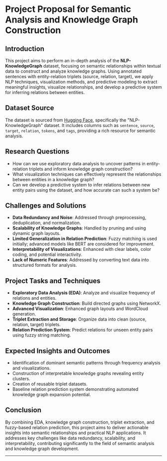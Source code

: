 # Project Proposal for Semantic Analysis and Knowledge Graph Construction

## Introduction
This project aims to perform an in-depth analysis of the **NLP-KnowledgeGraph** dataset, focusing on semantic relationships within textual data to construct and analyze knowledge graphs. Using annotated sentences with entity-relation triplets (source, relation, target), we apply NLP techniques, visualization methods, and predictive modeling to extract meaningful insights, visualize relationships, and develop a predictive system for inferring relations between entities.

## Dataset Source
The dataset is sourced from [Hugging Face](https://huggingface.co/), specifically the "NLP-KnowledgeGraph" dataset. It includes columns such as `sentence`, `source`, `target`, `relation`, `tokens`, and `tags`, providing a rich resource for semantic analysis.

## Research Questions
- How can we use exploratory data analysis to uncover patterns in entity-relation triplets and inform knowledge graph construction?
- What visualization techniques can effectively represent the relationships between entities in a knowledge graph?
- Can we develop a predictive system to infer relations between new entity pairs using the dataset, and how accurate can such a system be?

## Challenges and Solutions
- **Data Redundancy and Noise**: Addressed through preprocessing, deduplication, and normalization.
- **Scalability of Knowledge Graphs**: Handled by pruning and using dynamic graph layouts.
- **Limited Generalization in Relation Prediction**: Fuzzy matching is used initially; advanced models like BERT are considered for improvement.
- **Interpretability of Visualizations**: Enhanced with clear labels, color coding, and potential interactivity.
- **Lack of Numeric Features**: Addressed by converting text data into structured formats for analysis.

## Project Tasks and Techniques
- **Exploratory Data Analysis (EDA)**: Analyze and visualize frequency of relations and entities.
- **Knowledge Graph Construction**: Build directed graphs using NetworkX.
- **Advanced Visualization**: Enhanced graph layouts and WordCloud generation.
- **Triplet Extraction and Storage**: Organize data into clean (source, relation, target) triplets.
- **Relation Prediction System**: Predict relations for unseen entity pairs using fuzzy string matching.

## Expected Insights and Outcomes
- Identification of dominant semantic patterns through frequency analysis and visualizations.
- Construction of interpretable knowledge graphs revealing entity clusters.
- Creation of reusable triplet datasets.
- Baseline relation prediction system demonstrating automated knowledge graph expansion potential.

## Conclusion
By combining EDA, knowledge graph construction, triplet extraction, and fuzzy-based relation prediction, this project aims to deliver actionable insights into semantic relationships and practical NLP applications. It addresses key challenges like data redundancy, scalability, and interpretability, contributing significantly to the field of semantic analysis and knowledge graph development.

---
